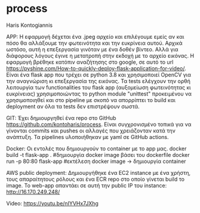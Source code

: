 # process

Haris Kontogiannis


APP:
Η εφαρμογή δέχεται ένα .jpeg αρχείο και επιλέγουμε εμείς αν και πόσο θα αλλάξουμε την φωτεινότητα και την ευκρίνεια αυτού.
Αρχικά ωστόσο, αυτή η επεξεργασία γινόταν με ένα δοθέν βίντεο. Αλλά για διάφορους λόγους έγινε η μετατροπή στην εκδοχή με το αρχείο εικόνας.
Η εφαρμογή βρέθηκε κατόπιν αναζήτησης στο google, σε αυτό το url https://pyshine.com/How-to-quickly-deploy-flask-application-for-video/.
Είναι ένα flask app που τρέχει σε python 3.8 και χρησιμοποιεί OpenCV για την αναγνώριση κι επεξεργασία της εικόνας.
Τα tests ελέγχουν την ορθή λειτουργία των functionalities του flask app (αυξομείωση φωτεινότητας κι ευκρίνειας) χρησιμοποιώντας το python 
module "unittest" προκειμένου να χρησιμοποιηθεί και στο pipeline με σκοπό να απορρίπτει το build και deployment αν όλα τα tests δεν επιστρέψουν σωστά. 


GIT:
Έχει δημιουργηθεί ένα repo στο GitHub https://github.com/kontoharis/process.
Είναι συγχρονισμένο τοπικά για να γίνονται commits και pushes οι αλλαγές που χρειάζονταν κατά την ανάπτυξη.
Τα pipelines υλοποιήθηκαν με yaml σε GitHub actions.


Docker:
Οι εντολές που δημιουργούν το container με το app μας.
docker build -t flask-app .    #δημιουργία docker image βάσει του dockerfile
docker run -p 80:80 flask-app    #εκτέλεση docker image -> δημιουργία container


AWS public deployment:
Δημιουργήθηκε ένα EC2 instance με ένα χρήστη, τους απαραίτητους ρόλους και ένα ECR repo στο οποίο γίνεται build το image.
Το web-app απαντάει σε αυτή την public IP του instance: http://16.170.249.248/

Video:
https://youtu.be/nIYVHx7JXhg
